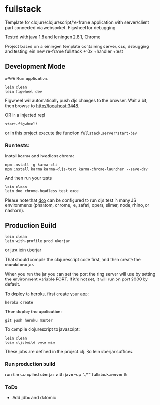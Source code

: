 # fullstack

Template for clojure/clojurescript/re-frame application with server/client part connected via websocket. Figwheel for debugging.

Tested with java 1.8 and leiningen 2.8.1, Chrome

Project based on a leiningen template containing server, css, debugging and testing
lein new re-frame fullstack +10x +handler +test

## Development Mode

s### Run application:

```
lein clean
lein figwheel dev
```

Figwheel will automatically push cljs changes to the browser.
Wait a bit, then browse to [http://localhost:3448](http://localhost:3448).


OR in a injected repl
```
start-figwheel!
```
or in this project execute the function ```fullstack.server/start-dev```


### Run tests:

Install karma and headless chrome

```
npm install -g karma-cli
npm install karma karma-cljs-test karma-chrome-launcher --save-dev
```

And then run your tests

```
lein clean
lein doo chrome-headless test once
```

Please note that [doo](https://github.com/bensu/doo) can be configured to run cljs.test in many JS environments (phantom, chrome, ie, safari, opera, slimer, node, rhino, or nashorn).

## Production Build

```
lein clean
lein with-profile prod uberjar
```
or just lein uberjar

That should compile the clojurescript code first, and then create the standalone jar.

When you run the jar you can set the port the ring server will use by setting the environment variable PORT.
If it's not set, it will run on port 3000 by default.


To deploy to heroku, first create your app:

```
heroku create
```

Then deploy the application:

```
git push heroku master
```

To compile clojurescript to javascript:

```
lein clean
lein cljsbuild once min
```
These jobs are defined in the project.clj. So lein uberjar suffices.

### Run production build

run the compiled uberjar with
jave -cp "./*" fullstack.server &


### ToDo
 * Add jdbc and datomic

